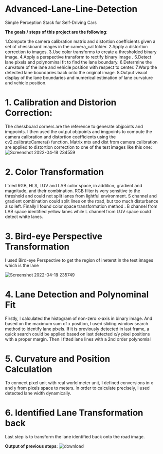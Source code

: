 # Advanced-Lane-Line-Detection
Simple Perception Stack for Self-Driving Cars


**The goals / steps of this project are the following:**

1.Compute the camera calibration matrix and distortion coefficients given a set of chessboard images in the camera_cal folder.
2.Apply a distortion correction to images.
3.Use color transforms to create a thresholded binary image.
4.Apply a perspective transform to rectify binary image .
5.Detect lane pixels and polynominal fit to find the lane boundary.
6.Determine the curvature of the lane and vehicle position with respect to center.
7.Warp the detected lane boundaries back onto the original image.
8.Output visual display of the lane boundaries and numerical estimation of lane curvature and vehicle position.


# 1. Calibration and Distorion Correction:
The chessboard corners are the reference to generate objpoints and imgpoints.
I then used the output objpoints and imgpoints to compute the camera calibration and distortion coefficients using the cv2.calibrateCamera() function.
Matrix mtx and dist from camera calibration are applied to distortion correction to one of the test images like this one:
![Screenshot 2022-04-18 234559](https://user-images.githubusercontent.com/73904088/163897732-7707d1ca-20de-4513-9397-bb42fe87ec13.jpg)


# 2. Color Transformation
I tried RGB, HLS, LUV and LAB color space, in addition, gradient and magnitude, and their combination. 
RGB filter is very sensitive to the threshold and could not split lanes from lightful environment. 
S channel and gradient combination could split lines on the road, but too much disturbance also left.
Finally I found color space transformation method .
B channel from LAB space identified yellow lanes while L channel from LUV space could detect white lanes.

# 3. Bird-eye Perspective Transformation
I used Bird-eye Perspective to get the region of ineterst in the test images which is the lane

![Screenshot 2022-04-18 235749](https://user-images.githubusercontent.com/73904088/163897879-3647be37-9ca4-4138-ac7c-30519216118c.jpg)

# 4. Lane Detection and Polynominal Fit

Firstly, I calculated the histogram of non-zero x-axis in binary image. And based on the maximum sum of x position, I used sliding window search method to identify lane pixels. If it is previously detected in last frame, a quick search could be applied based on last detected x/y pixel positions with a proper margin.
Then I fitted lane lines with a 2nd order polynomial 

# 5. Curvature and Position Calculation
To connect pixel unit with real world meter unit, I defined conversions in x and y from pixels space to meters. In order to calculate precisely, I used detected lane width dynamically.

# 6. Identified Lane Transformation back
Last step is to transform the lane identified back onto the road image. 

**Output of previous steps:**
![download](https://user-images.githubusercontent.com/73904088/163897988-000ac93a-f167-411d-84c2-d725a000a270.png)

